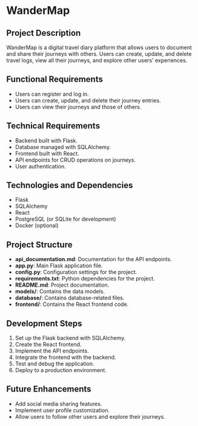 # WanderMap

## Project Description

WanderMap is a digital travel diary platform that allows users to document and share their journeys with others. Users can create, update, and delete travel logs, view all their journeys, and explore other users' experiences.

## Functional Requirements

- Users can register and log in.
- Users can create, update, and delete their journey entries.
- Users can view their journeys and those of others.

## Technical Requirements

- Backend built with Flask.
- Database managed with SQLAlchemy.
- Frontend built with React.
- API endpoints for CRUD operations on journeys.
- User authentication.

## Technologies and Dependencies

- Flask
- SQLAlchemy
- React
- PostgreSQL (or SQLite for development)
- Docker (optional)

## Project Structure

- **api_documentation.md**: Documentation for the API endpoints.
- **app.py**: Main Flask application file.
- **config.py**: Configuration settings for the project.
- **requirements.txt**: Python dependencies for the project.
- **README.md**: Project documentation.
- **models/**: Contains the data models.
- **database/**: Contains database-related files.
- **frontend/**: Contains the React frontend code.

## Development Steps

1. Set up the Flask backend with SQLAlchemy.
2. Create the React frontend.
3. Implement the API endpoints.
4. Integrate the frontend with the backend.
5. Test and debug the application.
6. Deploy to a production environment.

## Future Enhancements

- Add social media sharing features.
- Implement user profile customization.
- Allow users to follow other users and explore their journeys.

